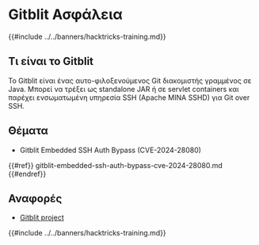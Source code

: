 # Gitblit Ασφάλεια

{{#include ../../banners/hacktricks-training.md}}

## Τι είναι το Gitblit

Το Gitblit είναι ένας αυτο-φιλοξενούμενος Git διακομιστής γραμμένος σε Java. Μπορεί να τρέξει ως standalone JAR ή σε servlet containers και παρέχει ενσωματωμένη υπηρεσία SSH (Apache MINA SSHD) για Git over SSH.

## Θέματα

- Gitblit Embedded SSH Auth Bypass (CVE-2024-28080)

{{#ref}}
gitblit-embedded-ssh-auth-bypass-cve-2024-28080.md
{{#endref}}

## Αναφορές

- [Gitblit project](https://gitblit.com/)

{{#include ../../banners/hacktricks-training.md}}
